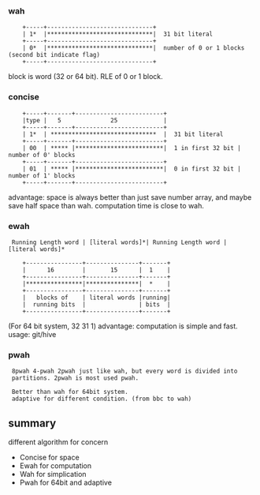 ### wah ###
        +-----+------------------------------+
        | 1*  |******************************|  31 bit literal
        +-----+------------------------------+
        | 0*  |******************************|  number of 0 or 1 blocks (second bit indicate flag)
        +-----+------------------------------+

   block is word (32 or 64 bit).
   RLE of 0 or 1 block.
   
   
### concise ###

        +-----+-------+-------------------------+
        |type |   5              25             |
        +-----+-------+-------------------------+
        | 1*  | ******************************  |  31 bit literal
        +-----+-------+-------------------------+
        | 00  | ***** |*************************|  1 in first 32 bit | number of 0' blocks
        +-----+-------+-------------------------+
        | 01  | ***** |*************************|  0 in first 32 bit | number of 1' blocks
        +-----+-------+-------------------------+

   advantage: 
       space is always better than just save number array, and maybe
       save half space than wah.
      computation time is close to wah.
      
  
### ewah ###
     Running Length word | [literal words]*| Running Length word | [literal words]*
         
        +----------------+---------------+-------+
        |      16        |       15      |  1    |
        +----------------+---------------+-------+
        |****************|***************|  *    |
        +----------------+---------------+-------+
        |   blocks of    | literal words |running|
        |  running bits  |               | bits  |
        +----------------+---------------+-------+
  (For 64 bit system, 32 31 1)
  advantage:
    computation is simple and fast.
  usage: git/hive
### pwah ###
     8pwah 4-pwah 2pwah just like wah, but every word is divided into
     partitions. 2pwah is most used pwah.
     
     Better than wah for 64bit system.
     adaptive for different condition. (from bbc to wah)
summary
-------
different algorithm for concern
 
  - Concise for space
  - Ewah for computation
  - Wah for simplication
  - Pwah for 64bit and adaptive
